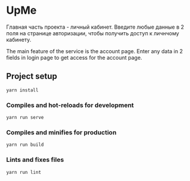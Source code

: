 # UpMe

Главная часть проекта - личный кабинет. Введите любые данные в 2 поля на странице авторизации, чтобы получить доступ к личнчому кабинету.

The main feature of the service is the account page. Enter any data in 2 fields in login page to get access for the account page.

## Project setup
```
yarn install
```

### Compiles and hot-reloads for development
```
yarn run serve
```

### Compiles and minifies for production
```
yarn run build
```

### Lints and fixes files
```
yarn run lint
```
